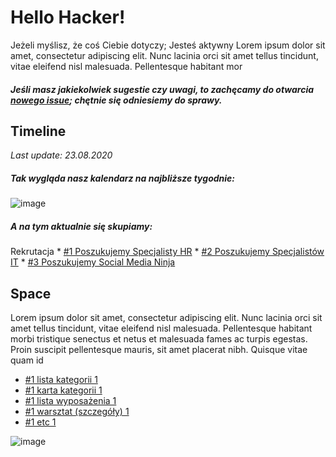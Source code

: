
# Hello Hacker!

Jeżeli myślisz, że coś Ciebie dotyczy; Jesteś aktywny Lorem ipsum dolor sit amet, consectetur adipiscing elit. Nunc lacinia orci sit amet tellus tincidunt, vitae eleifend nisl malesuada. Pellentesque habitant mor


##### Jeśli masz jakiekolwiek sugestie czy uwagi, to zachęcamy do otwarcia [nowego issue](https://github.com/szczecinskaprzestrzendiy/hackerspaceszczecin/issues/new); chętnie się odniesiemy do sprawy.


## Timeline
*Last update: 23.08.2020*

##### Tak wygląda nasz kalendarz na najbliższe tygodnie:

![image](https://user-images.githubusercontent.com/3337832/90456458-4eb22e00-e0f9-11ea-8a53-aebd082d1b91.png) 

##### A na tym aktualnie się skupiamy:

Rekrutacja
    * [#1 Poszukujemy Specjalisty HR](https://github.com/SzczecinskaPrzestrzenDIY/HackerSpaceSzczecin/issues/1)
    * [#2 Poszukujemy Specjalistów IT](https://github.com/SzczecinskaPrzestrzenDIY/HackerSpaceSzczecin/issues/2)
    * [#3 Poszukujemy Social Media Ninja](https://github.com/SzczecinskaPrzestrzenDIY/HackerSpaceSzczecin/issues/3)


## Space

Lorem ipsum dolor sit amet, consectetur adipiscing elit. Nunc lacinia orci sit amet tellus tincidunt, vitae eleifend nisl malesuada. Pellentesque habitant morbi tristique senectus et netus et malesuada fames ac turpis egestas. Proin suscipit pellentesque mauris, sit amet placerat nibh. Quisque vitae quam id

* [#1 lista kategorii 1](https://github.com/SzczecinskaPrzestrzenDIY/HackerSpaceSzczecin/issues/1)
* [#1 karta kategorii 1](https://github.com/SzczecinskaPrzestrzenDIY/HackerSpaceSzczecin/issues/1)
* [#1 lista wyposażenia 1](https://github.com/SzczecinskaPrzestrzenDIY/HackerSpaceSzczecin/issues/1)
* [#1 warsztat (szczegóły) 1](https://github.com/SzczecinskaPrzestrzenDIY/HackerSpaceSzczecin/issues/1)
* [#1 etc 1](https://github.com/SzczecinskaPrzestrzenDIY/HackerSpaceSzczecin/issues/1)

![image](https://user-images.githubusercontent.com/3337832/90456742-03e4e600-e0fa-11ea-8159-f12634eb2a6f.png)
